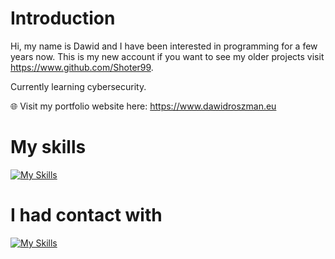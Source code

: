 # Introduction

Hi, my name is Dawid and I have been interested in programming for a few years now.
This is my new account if you want to see my older projects visit https://www.github.com/Shoter99. 

Currently learning cybersecurity.

🌐 Visit my portfolio website here: https://www.dawidroszman.eu

# My skills

[![My Skills](https://skillicons.dev/icons?i=vim,js,html,css,ts,tailwind,py,flask,bash,mysql,git,godot,linux,react)](https://skillicons.dev)

# I had contact with

[![My Skills](https://skillicons.dev/icons?i=django,arduino,cs,dart,flutter,php,unity)](https://skillicons.dev)
